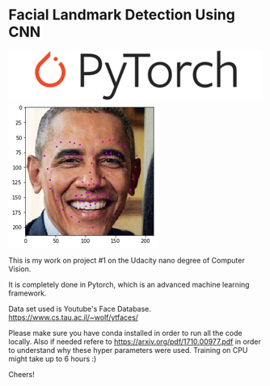 # Facial Landmark Detection Using CNN

![](Pytorch_logo.png)   ![](Output.png)

This is my work on project #1 on the Udacity nano degree of Computer Vision.

It is completely done in Pytorch, which is an advanced machine learning framework.

Data set used is Youtube's Face Database.
https://www.cs.tau.ac.il/~wolf/ytfaces/

Please make sure you have conda installed in order to run all the code locally.
Also if needed refere to https://arxiv.org/pdf/1710.00977.pdf in order to understand why these hyper parameters were used.
Training on CPU might take up to 6 hours :)

Cheers! 
